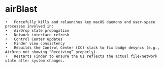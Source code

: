 # airBlast
	•	Forcefully kills and relaunches key macOS daemons and user-space processes involved in:
	•	AirDrop state propagation
	•	Network interface refresh
	•	Control Center updates
	•	Finder view consistency
	•	Rebuilds the Control Center (CC) stack to fix badge desyncs (e.g., AirDrop not showing “Receiving” properly).
	•	Restarts Finder to ensure the UI reflects the actual file/network state after system changes.
